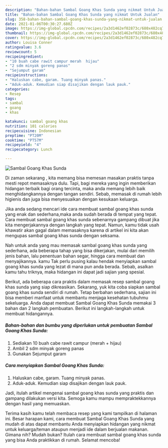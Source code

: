 ```yaml
---
description: "Bahan-bahan Sambal Goang Khas Sunda yang nikmat Untuk Jualan"
title: "Bahan-bahan Sambal Goang Khas Sunda yang nikmat Untuk Jualan"
slug: 358-bahan-bahan-sambal-goang-khas-sunda-yang-nikmat-untuk-jualan
date: 2021-01-06T00:30:27.680Z
image: https://img-global.cpcdn.com/recipes/2a3d1462ef02873c/680x482cq70/sambal-goang-khas-sunda-foto-resep-utama.jpg
thumbnail: https://img-global.cpcdn.com/recipes/2a3d1462ef02873c/680x482cq70/sambal-goang-khas-sunda-foto-resep-utama.jpg
cover: https://img-global.cpcdn.com/recipes/2a3d1462ef02873c/680x482cq70/sambal-goang-khas-sunda-foto-resep-utama.jpg
author: Louisa Conner
ratingvalue: 3.6
reviewcount: 5
recipeingredient:
- "10 buah cabe rawit campur merah  hijau"
- "2 sdm minyak goreng panas"
- "Sejumput garam"
recipeinstructions:
- "Haluskan cabe, garam. Tuang minyak panas."
- "Aduk-aduk. Kemudian siap disajikan dengan lauk pauk."
categories:
- Resep
tags:
- sambal
- goang
- khas

katakunci: sambal goang khas 
nutrition: 101 calories
recipecuisine: Indonesian
preptime: "PT20M"
cooktime: "PT57M"
recipeyield: "4"
recipecategory: Lunch

---
```



![Sambal Goang Khas Sunda](https://img-global.cpcdn.com/recipes/2a3d1462ef02873c/680x482cq70/sambal-goang-khas-sunda-foto-resep-utama.jpg)

Di zaman  sekarang , kita memang bisa memesan masakan praktis tanpa mesti repot memasaknya dulu. Tapi, bagi mereka yang ingin memberikan hidangan terbaik bagi orang tercinta, maka anda memang lebih baik menghidangkannya dengan tangan sendiri. Sebab, memasak di rumah lebih higienis dan juga bisa menyesuaikan dengan kesukaan keluarga.

Jika anda sedang mencari ide cara membuat sambal goang khas sunda yang enak dan sederhana,maka anda sudah berada di tempat yang tepat. Cara membuat sambal goang khas sunda  sebenarnya gampang dibuat jika kita mengerjakannya dengan langkah yang tepat. Namun, kamu tidak usah khawatir akan gagal dalam memasaknya 
karena di artikel ini kita akan mengupas sambal goang khas sunda dengan seksama.  



Nah untuk anda yang mau memasak sambal goang khas sunda yang sederhana, ada beberapa tahap yang bisa dikerjakan, mulai dari memilih jenis bahan, lalu penentuan bahan segar, hingga cara membuat dan menyajikannya. kamu Tak perlu pusing kalau hendak menyiapkan sambal goang khas sunda yang lezat di mana pun anda berada. Sebab, asalkan kamu  tahu triknya, maka hidangan ini dapat jadi sajian yang spesial.

Berikut, ada beberapa cara praktis  dalam memasak resep sambal goang khas sunda yang siap dikreasikan. Sekarang, yuk kita coba siapkan sambal goang khas sunda sendiri di rumah. Tetap berbahan sederhana, sajian ini bisa memberi manfaat untuk membantu menjaga kesehatan tubuhmu sekeluarga. Anda dapat membuat Sambal Goang Khas Sunda memakai 3 bahan dan 2 langkah pembuatan. Berikut ini langkah-langkah untuk membuat hidangannya.

<!--inarticleads1-->

##### Bahan-bahan dan bumbu yang diperlukan untuk pembuatan Sambal Goang Khas Sunda:

1. Sediakan 10 buah cabe rawit campur (merah + hijau)
1. Ambil 2 sdm minyak goreng panas
1. Gunakan Sejumput garam




<!--inarticleads2-->

##### Cara menyiapkan Sambal Goang Khas Sunda:

1. Haluskan cabe, garam. Tuang minyak panas.
1. Aduk-aduk. Kemudian siap disajikan dengan lauk pauk.




Jadi, itulah artikel mengenai  sambal goang khas sunda  yang praktis dan gampang dilakukan versi kita. Semoga kamu mampu mempraktekkannya dengan hasil yang memuaskan. 

Terima kasih kamu telah membaca resep yang kami tampilkan di halaman ini. Besar harapan kami, cara membuat  Sambal Goang Khas Sunda yang mudah di atas dapat membantu Anda menyiapkan hidangan yang nikmat untuk keluarga/teman ataupun menjadi ide dalam berjualan makanan. Gimana nih? Mudah bukan? Itulah cara membuat sambal goang khas sunda yang bisa Anda praktikkan di rumah. Selamat mencoba!

